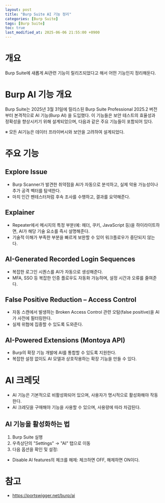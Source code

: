 ```yaml
---
layout: post
title: "Burp Suite AI 기능 정리"
categories: [Burp Suite]
tags: [Burp Suite]
toc: true
last_modified_at: 2025-06-06 21:55:00 +0900
---
```


# 개요
Burp Suite에 새롭게 AI관련 기능이 릴리즈되었다고 해서 어떤 기능인지 정리해둔다. 

# Burp AI 기능 개요

Burp Suite는 2025년 3월 31일에 릴리스된 Burp Suite Professional 2025.2 버전부터 본격적으로 AI 기능(Burp AI) 을 도입했다. 이 기능들은 보안 테스트의 효율성과 정확성을 향상시키기 위해 설계되었으며, 다음과 같은 주요 기능들이 포함되어 있다. 

※ 모든 AI기능은 데이터 프라이버시와 보안을 고려하여 설계되었다. 

# 주요 기능
## Explore Issue
- Burp Scanner가 발견한 취약점을 AI가 자동으로 분석하고, 실제 악용 가능성이나 추가 공격 벡터를 탐색한다. 
- 마치 인간 펜테스터처럼 후속 조사를 수행하고, 결과를 요약해준다. 

## Explainer
- Repeater에서 메시지의 특정 부분(예: 헤더, 쿠키, JavaScript 등)을 하이라이트하면, AI가 해당 기술 요소를 즉시 설명해준다. 
- 기술적 이해가 부족한 부분을 빠르게 보완할 수 있어 워크플로우가 중단되지 않는다. 

## AI-Generated Recorded Login Sequences
- 복잡한 로그인 시퀀스를 AI가 자동으로 생성해준다. 
- MFA, SSO 등 복잡한 인증 플로우도 자동화 가능하며, 설정 시간과 오류를 줄여준다. 

## False Positive Reduction – Access Control
- 자동 스캔에서 발생하는 Broken Access Control 관련 오탐(false positive)을 AI가 사전에 필터링한다. 
- 실제 위협에 집중할 수 있도록 도와준다. 

## AI-Powered Extensions (Montoya API)
- Burp의 확장 기능 개발에 AI를 통합할 수 있도록 지원한다. 
- 복잡한 설정 없이도 AI 모델과 상호작용하는 확장 기능을 만들 수 있다. 

# AI 크레딧
- AI 기능은 기본적으로 비활성화되어 있으며, 사용자가 명시적으로 활성화해야 작동한다. 
- AI 크레딧을 구매해야 기능을 사용할 수 있으며, 사용량에 따라 차감된다. 

## AI 기능을 활성화하는 법
1. Burp Suite 실행
2. 우측상단의 "Settings" → "AI" 탭으로 이동
3. 다음 옵션을 확인 및 설정:
- Disable AI features의 체크를 해제: 체크하면 OFF, 해제하면 ON이다. 


# 참고 
- https://portswigger.net/burp/ai